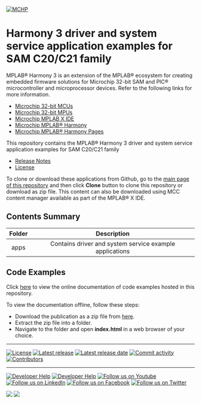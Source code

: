 [![MCHP](https://raw.githubusercontent.com/wiki/Microchip-MPLAB-Harmony/Microchip-MPLAB-Harmony.github.io/images/microchip_logo.png)](https://www.microchip.com)

# Harmony 3 driver and system service application examples for SAM C20/C21 family

MPLAB® Harmony 3 is an extension of the MPLAB® ecosystem for creating embedded firmware solutions for Microchip 32-bit SAM and PIC® microcontroller and microprocessor devices.  Refer to the following links for more information.

- [Microchip 32-bit MCUs](https://www.microchip.com/design-centers/32-bit)
- [Microchip 32-bit MPUs](https://www.microchip.com/design-centers/32-bit-mpus)
- [Microchip MPLAB X IDE](https://www.microchip.com/mplab/mplab-x-ide)
- [Microchip MPLAB® Harmony](https://www.microchip.com/mplab/mplab-harmony)
- [Microchip MPLAB® Harmony Pages](https://microchip-mplab-harmony.github.io/)

This repository contains the MPLAB® Harmony 3 driver and system service application examples for SAM C20/C21 family

- [Release Notes](release_notes.md)
- [License](License.md)

To clone or download these applications from Github, go to the [main page of this repository](https://github.com/Microchip-MPLAB-Harmony/core_apps_sam_c20_c21) and then click **Clone** button to clone this repository or download as zip file.
This content can also be downloaded using MCC content manager available as part of the MPLAB® X IDE.

## Contents Summary

| Folder     | Description                             |
|:----------:|:---------------------------------------:|
| apps       | Contains driver and system service example applications |

## Code Examples

Click [here](https://onlinedocs.microchip.com/v2/keyword-lookup?keyword=CORE_APPS_SAM_C20_C21_INTRODUCTION&redirect=true) to view the online documentation of code examples hosted in this repository.

To view the documentation offline, follow these steps:
 - Download the publication as a zip file from [here](https://onlinedocs.microchip.com/download/GUID-2CC112E3-FE60-4A58-908A-877905657973?type=webhelp).
 - Extract the zip file into a folder.
 - Navigate to the folder and open **index.html** in a web browser of your choice.

____

[![License](https://img.shields.io/badge/license-Harmony%20license-orange.svg)](https://github.com/Microchip-MPLAB-Harmony/core_apps_sam_c20_c21/blob/master/License.md)
[![Latest release](https://img.shields.io/github/release/Microchip-MPLAB-Harmony/core_apps_sam_c20_c21.svg)](https://github.com/Microchip-MPLAB-Harmony/core_apps_sam_c20_c21/releases/latest)
[![Latest release date](https://img.shields.io/github/release-date/Microchip-MPLAB-Harmony/core_apps_sam_c20_c21.svg)](https://github.com/Microchip-MPLAB-Harmony/core_apps_sam_c20_c21/releases/latest)
[![Commit activity](https://img.shields.io/github/commit-activity/y/Microchip-MPLAB-Harmony/core_apps_sam_c20_c21.svg)](https://github.com/Microchip-MPLAB-Harmony/core_apps_sam_c20_c21/graphs/commit-activity)
[![Contributors](https://img.shields.io/github/contributors-anon/Microchip-MPLAB-Harmony/core_apps_sam_c20_c21.svg)]()

____

[![Developer Help](https://img.shields.io/badge/Youtube-Developer%20Help-red.svg)](https://www.youtube.com/MicrochipDeveloperHelp)
[![Developer Help](https://img.shields.io/badge/XWiki-Developer%20Help-torquiose.svg)](https://developerhelp.microchip.com/xwiki/bin/view/software-tools/harmony/)
[![Follow us on Youtube](https://img.shields.io/badge/Youtube-Follow%20us%20on%20Youtube-red.svg)](https://www.youtube.com/user/MicrochipTechnology)
[![Follow us on LinkedIn](https://img.shields.io/badge/LinkedIn-Follow%20us%20on%20LinkedIn-blue.svg)](https://www.linkedin.com/company/microchip-technology)
[![Follow us on Facebook](https://img.shields.io/badge/Facebook-Follow%20us%20on%20Facebook-blue.svg)](https://www.facebook.com/microchiptechnology/)
[![Follow us on Twitter](https://img.shields.io/twitter/follow/MicrochipTech.svg?style=social)](https://twitter.com/MicrochipTech)

[![](https://img.shields.io/github/stars/Microchip-MPLAB-Harmony/core_apps_sam_c20_c21.svg?style=social)]()
[![](https://img.shields.io/github/watchers/Microchip-MPLAB-Harmony/core_apps_sam_c20_c21.svg?style=social)]()